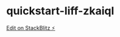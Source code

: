 # quickstart-liff-zkaiql

[Edit on StackBlitz ⚡️](https://stackblitz.com/edit/quickstart-liff-zkaiql)
